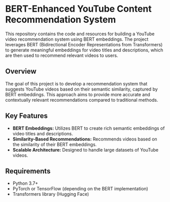 # BERT-Enhanced YouTube Content Recommendation System

This repository contains the code and resources for building a YouTube video recommendation system using BERT embeddings. The project leverages BERT (Bidirectional Encoder Representations from Transformers) to generate meaningful embeddings for video titles and descriptions, which are then used to recommend relevant videos to users.

## Overview

The goal of this project is to develop a recommendation system that suggests YouTube videos based on their semantic similarity, captured by BERT embeddings. This approach aims to provide more accurate and contextually relevant recommendations compared to traditional methods.


## Key Features

*   **BERT Embeddings:** Utilizes BERT to create rich semantic embeddings of video titles and descriptions.
*   **Similarity-Based Recommendations:** Recommends videos based on the similarity of their BERT embeddings.
*   **Scalable Architecture:** Designed to handle large datasets of YouTube videos.


## Requirements

*   Python 3.7+
*   PyTorch or TensorFlow (depending on the BERT implementation)
*   Transformers library (Hugging Face)
